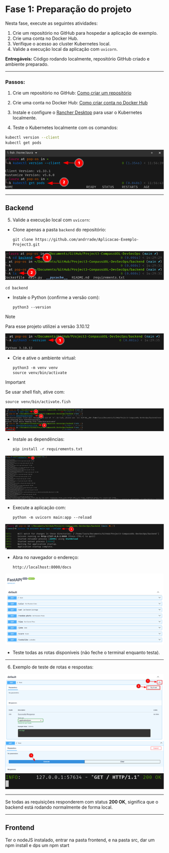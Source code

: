 # Fase 1: Preparação do projeto

Nesta fase, execute as seguintes atividades:

1. Crie um repositório no GitHub para hospedar a aplicação de exemplo.
2. Crie uma conta no Docker Hub.
3. Verifique o acesso ao cluster Kubernetes local.
4. Valide a execução local da aplicação com `uvicorn`.

**Entregáveis:** Código rodando localmente, repositório GitHub criado e ambiente preparado.

---

### Passos:

1. Crie um repositório no GitHub:
   [Como criar um repositório](https://docs.github.com/pt/repositories/creating-and-managing-repositories/creating-a-new-repository)

2. Crie uma conta no Docker Hub:
   [Como criar conta no Docker Hub](https://docs.docker.com/accounts/create-account/)

3. Instale e configure o [Rancher Desktop](https://docs.rancherdesktop.io/getting-started/installation/) para usar o Kubernetes localmente.

4. Teste o Kubernetes localmente com os comandos:

```sh
kubectl version --client
kubectl get pods
```

![Imagem 01](../../assets/fase01/img01.png)

---

## Backend

5. Valide a execução local com `uvicorn`:

* Clone apenas a pasta `backend` do repositório:

  ```
  git clone https://github.com/andrrade/Aplicacao-Exemplo-Project3.git
  ```

![Imagem 02](../../assets/fase01/img02.png)

  ```
  cd backend
  ```

* Instale o Python (confirme a versão com):

  ```
  python3 --version
  ```

> [!NOTE]
> Para esse projeto utilizei a versão 3.10.12

![Imagem 03](../../assets/fase01/img03.png)

* Crie e ative o ambiente virtual:

  ```
  python3 -m venv venv
  source venv/bin/activate
  ```

> [!IMPORTANT] 
> Se usar shell fish, ative com:

  ```
  source venv/bin/activate.fish
  ```

![Imagem 04](../../assets/fase01/img04.png)

* Instale as dependências:

  ```
  pip install -r requirements.txt
  ```

![Imagem 05](../../assets/fase01/img05.png)

* Execute a aplicação com:

  ```
  python -m uvicorn main:app --reload
  ```

![Imagem 06](../../assets/fase01/img06.png)

* Abra no navegador o endereço:

  ```
  http://localhost:8000/docs
  ```

![Imagem 07](../../assets/fase01/img07.png)

* Teste todas as rotas disponíveis (não feche o terminal enquanto testa).

---

6. Exemplo de teste de rotas e respostas:

![Imagem 09](../../assets/fase01/img08.png)
![Imagem 10](../../assets/fase01/img10.png)
![Imagem 11](../../assets/fase01/img11.png)

---

Se todas as requisições responderem com status **200 OK**, significa que o backend está rodando normalmente de forma local.

---

## Frontend

Ter o nodeJS instalado, entrar na pasta frontend, e na pasta src, dar um npm install e dps um npm start
